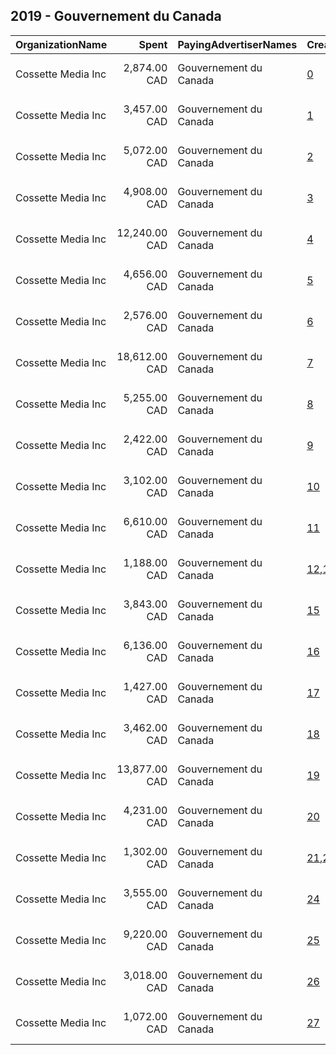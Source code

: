 ## 2019 - Gouvernement du Canada 
|OrganizationName|Spent|PayingAdvertiserNames|CreativeUrls|Impressions|Genders|AgeBrackets|CountryCodes|BillingAddresses|CandidateBallotInformation|
|:---|---:|:---|:---|---:|:---|:---|:---|:---|:---|
|Cossette Media Inc|2,874.00 CAD|Gouvernement du Canada|[0](https://www.snap.com/political-ads/asset/34378604e73458fb598fd0f8e8b7ff626a8241ea6b82437b269fdbf9d0a10512?mediaType=mp4)|836,802||18-|canada|"P.O. Box. 11613, Succ. Centre-ville,Montreal,H3C5V9,CA"||
|Cossette Media Inc|3,457.00 CAD|Gouvernement du Canada|[1](https://www.snap.com/political-ads/asset/6b9a2abc375d3e1640ac78cfff8b920c628f226cae118331f474c879c742b59a?mediaType=mp4)|985,763||18-|canada|"P.O. Box. 11613, Succ. Centre-ville,Montreal,H3C5V9,CA"||
|Cossette Media Inc|5,072.00 CAD|Gouvernement du Canada|[2](https://www.snap.com/political-ads/asset/2dbf9b539049f013cbd6deea14b96b29da46038cfa7d371ed034ec5cb0bb1d54?mediaType=mp4)|1,719,275||18-24|canada|"P.O. Box. 11613, Succ. Centre-ville,Montreal,H3C5V9,CA"||
|Cossette Media Inc|4,908.00 CAD|Gouvernement du Canada|[3](https://www.snap.com/political-ads/asset/4c8830d64d8dadf4d581ff8fdeb0a36bc763c2094d6cabbf94fbfd2b66f959e7?mediaType=mp4)|1,437,903||18-|canada|"P.O. Box. 11613, Succ. Centre-ville,Montreal,H3C5V9,CA"||
|Cossette Media Inc|12,240.00 CAD|Gouvernement du Canada|[4](https://www.snap.com/political-ads/asset/fc907cfadceedf0af8e2447ef620722d5fa4c97bc1c7bac45ddfb203c41affce?mediaType=mp4)|5,033,533||18-24|canada|"P.O. Box. 11613, Succ. Centre-ville,Montreal,H3C5V9,CA"||
|Cossette Media Inc|4,656.00 CAD|Gouvernement du Canada|[5](https://www.snap.com/political-ads/asset/76f828b08db10bfcc4eddfd8ffdc4373e6e2dba20252a3ff0a909f543355a62b?mediaType=mp4)|1,359,885||18-|canada|"P.O. Box. 11613, Succ. Centre-ville,Montreal,H3C5V9,CA"||
|Cossette Media Inc|2,576.00 CAD|Gouvernement du Canada|[6](https://www.snap.com/political-ads/asset/31713ee88a9109f19e5a5bd4871db22dcd912f117ef8582db652c01b1403cc22?mediaType=mp4)|781,792||18-34|canada|"P.O. Box. 11613, Succ. Centre-ville,Montreal,H3C5V9,CA"||
|Cossette Media Inc|18,612.00 CAD|Gouvernement du Canada|[7](https://www.snap.com/political-ads/asset/e07463c2c8a4049d007be7035ea2de2441c930955ff1566449a1ce9c016407f9?mediaType=mp4)|8,418,822||18-|canada|"P.O. Box. 11613, Succ. Centre-ville,Montreal,H3C5V9,CA"||
|Cossette Media Inc|5,255.00 CAD|Gouvernement du Canada|[8](https://www.snap.com/political-ads/asset/33b43b8e667d8a8d65ae872f4dd87f3148a9ee2900412d2493149ef5a6128811?mediaType=mp4)|1,506,773||18-|canada|"P.O. Box. 11613, Succ. Centre-ville,Montreal,H3C5V9,CA"||
|Cossette Media Inc|2,422.00 CAD|Gouvernement du Canada|[9](https://www.snap.com/political-ads/asset/4894dcb8e8aa84d66e74b4b10d6a3212763636edf4574aa549f3649db072f680?mediaType=mp4)|812,705||18-34|canada|"P.O. Box. 11613, Succ. Centre-ville,Montreal,H3C5V9,CA"||
|Cossette Media Inc|3,102.00 CAD|Gouvernement du Canada|[10](https://www.snap.com/political-ads/asset/7689d1f807a9afa53926e1e4d246ed7a74cba8090eaa3b2e7c2f6f3bdd7b2213?mediaType=mp4)|1,093,129||18-24|canada|"P.O. Box. 11613, Succ. Centre-ville,Montreal,H3C5V9,CA"||
|Cossette Media Inc|6,610.00 CAD|Gouvernement du Canada|[11](https://www.snap.com/political-ads/asset/4c53970b31ff0cbeef45fd7b06c8a7d8b48672b6baf4f63ef85d12ae2986e929?mediaType=mp4)|2,857,279||18-24|canada|"P.O. Box. 11613, Succ. Centre-ville,Montreal,H3C5V9,CA"||
|Cossette Media Inc|1,188.00 CAD|Gouvernement du Canada|[12](https://www.snap.com/political-ads/asset/b6c8c94c20c809b06cc34bad66c7875d852746e4fc3a7c18ffe0451932c2e80b?mediaType=mp4),[13](https://www.snap.com/political-ads/asset/ee1eb34919cd13ede948039add6a4bf955f87443218933b1995b4ec3a72d8f24?mediaType=mp4),[14](https://www.snap.com/political-ads/asset/ffad1e274df9ab923d22b752c59eed9fc1fc515aa89e02588d68a63f7c0da4c8?mediaType=mp4)|1,515,399||18-34|canada|"P.O. Box. 11613, Succ. Centre-ville,Montreal,H3C5V9,CA"||
|Cossette Media Inc|3,843.00 CAD|Gouvernement du Canada|[15](https://www.snap.com/political-ads/asset/a3b34d8a6a07f68be6771dad4d0441892ab1d55e47e5c08297c374231cb749ca?mediaType=mp4)|1,152,308||18-|canada|"P.O. Box. 11613, Succ. Centre-ville,Montreal,H3C5V9,CA"||
|Cossette Media Inc|6,136.00 CAD|Gouvernement du Canada|[16](https://www.snap.com/political-ads/asset/03492cb269daa4f54ea0443f57a24e9c333125f41c2d0cbb35dc3a058ad88c11?mediaType=mp4)|2,663,304||18-24|canada|"P.O. Box. 11613, Succ. Centre-ville,Montreal,H3C5V9,CA"||
|Cossette Media Inc|1,427.00 CAD|Gouvernement du Canada|[17](https://www.snap.com/political-ads/asset/27bb8c5a9dcbec22b6ba03b861b0c5005cb637145795b86e9e331a28e6d16e77?mediaType=mp4)|141,117||18-34|canada|"P.O. Box. 11613, Succ. Centre-ville,Montreal,H3C5V9,CA"||
|Cossette Media Inc|3,462.00 CAD|Gouvernement du Canada|[18](https://www.snap.com/political-ads/asset/70f945da3b87c562a9076463649e8e4f3b43ec8b61ade07269e09af081b86584?mediaType=mp4)|963,689||18-24|canada|"P.O. Box. 11613, Succ. Centre-ville,Montreal,H3C5V9,CA"||
|Cossette Media Inc|13,877.00 CAD|Gouvernement du Canada|[19](https://www.snap.com/political-ads/asset/53bc224f862438dff02d63d1c1a99fbd9398d7bdcd12318968c90df54e8bd7b0?mediaType=mp4)|6,343,834||18-|canada|"P.O. Box. 11613, Succ. Centre-ville,Montreal,H3C5V9,CA"||
|Cossette Media Inc|4,231.00 CAD|Gouvernement du Canada|[20](https://www.snap.com/political-ads/asset/2dbf9b539049f013cbd6deea14b96b29da46038cfa7d371ed034ec5cb0bb1d54?mediaType=mp4)|1,241,829||18-24|canada|"P.O. Box. 11613, Succ. Centre-ville,Montreal,H3C5V9,CA"||
|Cossette Media Inc|1,302.00 CAD|Gouvernement du Canada|[21](https://www.snap.com/political-ads/asset/51b20f6f73e2f58b403730b995af0e5b8ac6429da48e8e47e2992eb700d96d46?mediaType=mp4),[22](https://www.snap.com/political-ads/asset/9e40b6ea24766072ee5ce5d4bbeeae818f802fbe863c1fd222821a77f6317ceb?mediaType=mp4),[23](https://www.snap.com/political-ads/asset/055a663054062d92fb1c3d5cb028433bc7ecde14472634d483f0d4bfb33cdd0c?mediaType=mp4)|1,550,871||18-34|canada|"P.O. Box. 11613, Succ. Centre-ville,Montreal,H3C5V9,CA"||
|Cossette Media Inc|3,555.00 CAD|Gouvernement du Canada|[24](https://www.snap.com/political-ads/asset/7689d1f807a9afa53926e1e4d246ed7a74cba8090eaa3b2e7c2f6f3bdd7b2213?mediaType=mp4)|824,134||18-24|canada|"P.O. Box. 11613, Succ. Centre-ville,Montreal,H3C5V9,CA"||
|Cossette Media Inc|9,220.00 CAD|Gouvernement du Canada|[25](https://www.snap.com/political-ads/asset/76a45e6ee95339674501ea064d9f0db74bedec384fca1319b82d1da2bd65b559?mediaType=mp4)|4,244,451||18-|canada|"P.O. Box. 11613, Succ. Centre-ville,Montreal,H3C5V9,CA"||
|Cossette Media Inc|3,018.00 CAD|Gouvernement du Canada|[26](https://www.snap.com/political-ads/asset/70f945da3b87c562a9076463649e8e4f3b43ec8b61ade07269e09af081b86584?mediaType=mp4)|1,043,654||18-24|canada|"P.O. Box. 11613, Succ. Centre-ville,Montreal,H3C5V9,CA"||
|Cossette Media Inc|1,072.00 CAD|Gouvernement du Canada|[27](https://www.snap.com/political-ads/asset/38d3974b925766f4532f475cff69b24073b657a7cc1812bdccc8dff21c5887cc?mediaType=mp4)|115,636||18-34|canada|"P.O. Box. 11613, Succ. Centre-ville,Montreal,H3C5V9,CA"||
